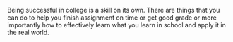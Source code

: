 Being successful in college is a skill on its own. There are things that you can do to help you finish assignment on time or get good grade or more importantly how to effectively learn what you learn in school and apply it in the real world. 